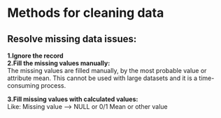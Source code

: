 # Methods for cleaning data  
  
## Resolve missing data issues: 
**1.Ignore the record**  
**2.Fill the missing values manually:**  
    The missing values are filled manually, by the most probable value or attribute mean. This cannot be used with large datasets and it is a time-consuming process.  

**3.Fill missing values with calculated values:**  
        Like: Missing value --> NULL or 0/1
        Mean or other value

